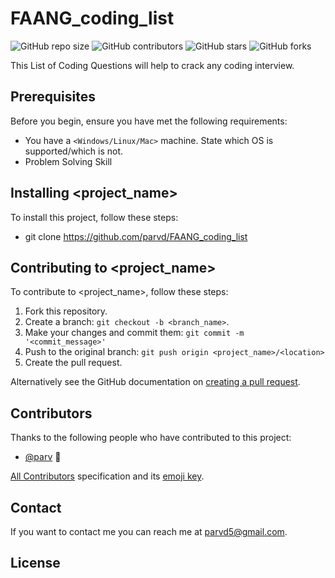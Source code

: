 # FAANG_coding_list
<!--- These are examples. See https://shields.io for others or to customize this set of shields. You might want to include dependencies, project status and licence info here --->
![GitHub repo size](https://img.shields.io/github/repo-size/parvd/FAANG_coding_list)
![GitHub contributors](https://img.shields.io/github/contributors/parvd/FAANG_coding_list)
![GitHub stars](https://img.shields.io/github/stars/parvd/FAANG_coding_list)
![GitHub forks](https://img.shields.io/github/forks/parvd/FAANG_coding_list)


This List of Coding Questions will help to crack any coding interview.  

## Prerequisites

Before you begin, ensure you have met the following requirements:
<!--- These are just example requirements. Add, duplicate or remove as required --->
* You have a `<Windows/Linux/Mac>` machine. State which OS is supported/which is not.
* Problem Solving Skill 

## Installing <project_name>

To install this project, follow these steps:
* git clone https://github.com/parvd/FAANG_coding_list

## Contributing to <project_name>
<!--- If your README is long or you have some specific process or steps you want contributors to follow, consider creating a separate CONTRIBUTING.md file--->
To contribute to <project_name>, follow these steps:

1. Fork this repository.
2. Create a branch: `git checkout -b <branch_name>`.
3. Make your changes and commit them: `git commit -m '<commit_message>'`
4. Push to the original branch: `git push origin <project_name>/<location>`
5. Create the pull request.

Alternatively see the GitHub documentation on [creating a pull request](https://help.github.com/en/github/collaborating-with-issues-and-pull-requests/creating-a-pull-request).

## Contributors

Thanks to the following people who have contributed to this project:

* [@parv](https://github.com/parvd) 📖

[All Contributors](https://github.com/parvd/FAANG_coding_list/graphs/contributors) specification and its [emoji key](https://allcontributors.org/docs/en/emoji-key).

## Contact

If you want to contact me you can reach me at <parvd5@gmail.com>.

## License
<!--- If you're not sure which open license to use see https://choosealicense.com/ This project uses the following license: [<MIT>](<>).--->

